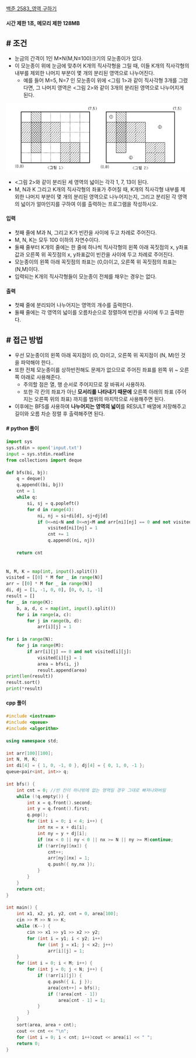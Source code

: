 
[백준 2583_영역 구하기](https://www.acmicpc.net/problem/2583)

#### **시간 제한 1초, 메모리 제한 128MB**

## **# 조건**

- 눈금의 간격이 1인 M×N(M,N≤100)크기의 모눈종이가 있다. 
- 이 모눈종이 위에 눈금에 맞추어 K개의 직사각형을 그릴 때, 이들 K개의 직사각형의 내부를 제외한 나머지 부분이 몇 개의 분리된 영역으로 나누어진다.
	- 예를 들어 M=5, N=7 인 모눈종이 위에 <그림 1>과 같이 직사각형 3개를 그렸다면, 그 나머지 영역은 <그림 2>와 같이 3개의 분리된 영역으로 나누어지게 된다.

![](assets/Pasted%20image%2020231231152745.png)

- <그림 2>와 같이 분리된 세 영역의 넓이는 각각 1, 7, 13이 된다.
- M, N과 K 그리고 K개의 직사각형의 좌표가 주어질 때, K개의 직사각형 내부를 제외한 나머지 부분이 몇 개의 분리된 영역으로 나누어지는지, 그리고 분리된 각 영역의 넓이가 얼마인지를 구하여 이를 출력하는 프로그램을 작성하시오.

#### **입력**
- 첫째 줄에 M과 N, 그리고 K가 빈칸을 사이에 두고 차례로 주어진다. 
- M, N, K는 모두 100 이하의 자연수이다. 
- 둘째 줄부터 K개의 줄에는 한 줄에 하나씩 직사각형의 왼쪽 아래 꼭짓점의 x, y좌표값과 오른쪽 위 꼭짓점의 x, y좌표값이 빈칸을 사이에 두고 차례로 주어진다. 
- 모눈종이의 왼쪽 아래 꼭짓점의 좌표는 (0,0)이고, 오른쪽 위 꼭짓점의 좌표는(N,M)이다. 
- 입력되는 K개의 직사각형들이 모눈종이 전체를 채우는 경우는 없다.

#### **출력**
- 첫째 줄에 분리되어 나누어지는 영역의 개수를 출력한다.
- 둘째 줄에는 각 영역의 넓이를 오름차순으로 정렬하여 빈칸을 사이에 두고 출력한다.

## **# 접근 방법**

- 우선 모눈종이의 왼쪽 아래 꼭지점이 (0, 0)이고, 오른쪽 위 꼭지점이 (N, M)인 것을 파악해야 한다..
- 또한 전체 모눈종이를 상하반전해도  문제가 없으므로 주어진 좌표를 왼쪽 위 ~ 오른쪽 아래로 사용해준다.
	- 주의할 점은 열, 행 순서로 주어지므로 잘 바꿔서 사용하자.
	- 또한 각 칸의 좌표가 아닌 **모서리를 나타내기 때문에** 오른쪽 아래의 좌표 (주어지는 오른쪽 위의 좌표) 까지를 범위의 마지막으로 사용해주면 된다.
- 이후에는 BFS를 사용하여 **나누어지는 영역의 넓이**를  RESULT 배열에 저장해주고 길이와 오름 차순 정렬 후 출력해주면 된다.

#### **# python 풀이**

```python
import sys  
sys.stdin = open('input.txt')  
input = sys.stdin.readline  
from collections import deque  
  
def bfs(bi, bj):  
    q = deque()  
    q.append((bi, bj))  
    cnt = 1  
    while q:  
        si, sj = q.popleft()  
        for d in range(4):  
            ni, nj = si+di[d], sj+dj[d]  
            if 0<=ni<N and 0<=nj<M and arr[ni][nj] == 0 and not visited[ni][nj]:  
                visited[ni][nj] = 1  
                cnt += 1  
                q.append((ni, nj))  
  
    return cnt  
  
  
N, M, K = map(int, input().split())  
visited = [[0] * M for _ in range(N)]  
arr = [[0] * M for _ in range(N)]  
di, dj = [1, -1, 0, 0], [0, 0, 1, -1]  
result = []  
for _ in range(K):  
    b, a, d, c = map(int, input().split())  
    for i in range(a, c):  
        for j in range(b, d):  
            arr[i][j] = 1  
  
for i in range(N):  
    for j in range(M):  
        if arr[i][j] == 0 and not visited[i][j]:  
            visited[i][j] = 1  
            area = bfs(i, j)  
            result.append(area)  
print(len(result))  
result.sort()  
print(*result)
```

#### **cpp 풀이**

```cpp
#include <iostream>
#include <queue>
#include <algorithm>

using namespace std;

int arr[100][100];
int N, M, K;
int di[4] = { 1, 0, -1, 0 }, dj[4] = { 0, 1, 0, -1 };
queue<pair<int, int>> q;

int bfs() {
	int cnt = 0; //빈 칸이 하나밖에 없는 영역일 경우 그대로 빠져나와버림
	while (!q.empty()) {
		int x = q.front().second;
		int y = q.front().first;
		q.pop();
		for (int i = 0; i < 4; i++) {
			int nx = x + di[i];
			int ny = y + dj[i];
			if (nx < 0 || ny < 0 || nx >= N || ny >= M)continue;
			if (!arr[ny][nx]) {
				cnt++;
				arr[ny][nx] = 1;
				q.push({ ny,nx });
			}
		}
	}
	return cnt;
}

int main() {
	int x1, x2, y1, y2, cnt = 0, area[100];
	cin >> M >> N >> K;
	while (K--) {
		cin >> x1 >> y1 >> x2 >> y2;
		for (int i = y1; i < y2; i++)
			for (int j = x1; j < x2; j++)
				arr[i][j] = 1;
	}
	for (int i = 0; i < M; i++) {
		for (int j = 0; j < N; j++) {
			if (!arr[i][j]) {
				q.push({ i, j });
				area[cnt++] = bfs();
				if (!area[cnt - 1])
					area[cnt - 1] = 1;
			}
		}
	}
	sort(area, area + cnt);
	cout << cnt << "\n";
	for (int i = 0; i < cnt; i++)cout << area[i] << " ";
	return 0;
}


```